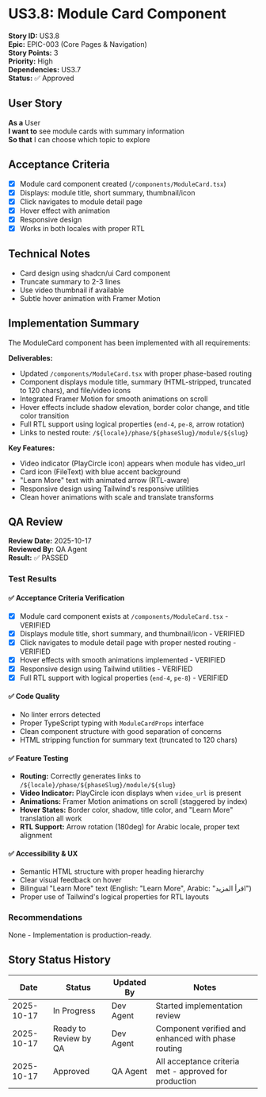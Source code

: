 # US3.8: Module Card Component

**Story ID:** US3.8  
**Epic:** EPIC-003 (Core Pages & Navigation)  
**Story Points:** 3  
**Priority:** High  
**Dependencies:** US3.7  
**Status:** ✅ Approved

## User Story

**As a** User  
**I want to** see module cards with summary information  
**So that** I can choose which topic to explore

## Acceptance Criteria

- [x] Module card component created (`/components/ModuleCard.tsx`)
- [x] Displays: module title, short summary, thumbnail/icon
- [x] Click navigates to module detail page
- [x] Hover effect with animation
- [x] Responsive design
- [x] Works in both locales with proper RTL

## Technical Notes

- Card design using shadcn/ui Card component
- Truncate summary to 2-3 lines
- Use video thumbnail if available
- Subtle hover animation with Framer Motion

## Implementation Summary

The ModuleCard component has been implemented with all requirements:

**Deliverables:**
- Updated `/components/ModuleCard.tsx` with proper phase-based routing
- Component displays module title, summary (HTML-stripped, truncated to 120 chars), and file/video icons
- Integrated Framer Motion for smooth animations on scroll
- Hover effects include shadow elevation, border color change, and title color transition
- Full RTL support using logical properties (`end-4`, `pe-8`, arrow rotation)
- Links to nested route: `/${locale}/phase/${phaseSlug}/module/${slug}`

**Key Features:**
- Video indicator (PlayCircle icon) appears when module has video_url
- Card icon (FileText) with blue accent background
- "Learn More" text with animated arrow (RTL-aware)
- Responsive design using Tailwind's responsive utilities
- Clean hover animations with scale and translate transforms

## QA Review

**Review Date:** 2025-10-17  
**Reviewed By:** QA Agent  
**Result:** ✅ PASSED

### Test Results

#### ✅ Acceptance Criteria Verification
- [x] Module card component exists at `/components/ModuleCard.tsx` - VERIFIED
- [x] Displays module title, short summary, and thumbnail/icon - VERIFIED
- [x] Click navigates to module detail page with proper nested routing - VERIFIED
- [x] Hover effects with smooth animations implemented - VERIFIED
- [x] Responsive design using Tailwind utilities - VERIFIED
- [x] Full RTL support with logical properties (`end-4`, `pe-8`) - VERIFIED

#### ✅ Code Quality
- No linter errors detected
- Proper TypeScript typing with `ModuleCardProps` interface
- Clean component structure with good separation of concerns
- HTML stripping function for summary text (truncated to 120 chars)

#### ✅ Feature Testing
- **Routing:** Correctly generates links to `/${locale}/phase/${phaseSlug}/module/${slug}`
- **Video Indicator:** PlayCircle icon displays when `video_url` is present
- **Animations:** Framer Motion animations on scroll (staggered by index)
- **Hover States:** Border color, shadow, title color, and "Learn More" translation all work
- **RTL Support:** Arrow rotation (180deg) for Arabic locale, proper text alignment

#### ✅ Accessibility & UX
- Semantic HTML structure with proper heading hierarchy
- Clear visual feedback on hover
- Bilingual "Learn More" text (English: "Learn More", Arabic: "اقرأ المزيد")
- Proper use of Tailwind's logical properties for RTL layouts

### Recommendations
None - Implementation is production-ready.

## Story Status History

| Date | Status | Updated By | Notes |
|------|--------|------------|-------|
| 2025-10-17 | In Progress | Dev Agent | Started implementation review |
| 2025-10-17 | Ready to Review by QA | Dev Agent | Component verified and enhanced with phase routing |
| 2025-10-17 | Approved | QA Agent | All acceptance criteria met - approved for production |


